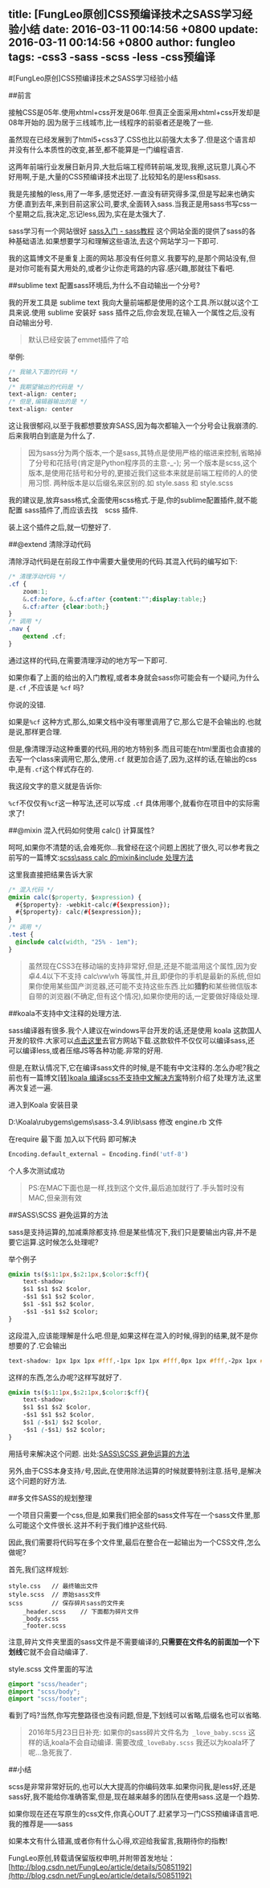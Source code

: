 title: [FungLeo原创]CSS预编译技术之SASS学习经验小结
date: 2016-03-11 00:14:56 +0800
update: 2016-03-11 00:14:56 +0800
author: fungleo
tags:
    -css3
    -sass
    -scss
    -less
    -css预编译
---

#[FungLeo原创]CSS预编译技术之SASS学习经验小结

##前言

接触CSS是05年.使用xhtml+css开发是06年.但真正全面采用xhtml+css开发却是08年开始的.因为居于三线城市,比一线程序的前驱者还是晚了一些.

虽然现在已经发展到了html5+css3了.CSS也比以前强大太多了.但是这个语言却并没有什么本质性的改变,甚至,都不能算是一门编程语言.

这两年前端行业发展日新月异,大批后端工程师转前端,发现,我擦,这玩意儿真心不好用啊,于是,大量的CSS预编译技术出现了.比较知名的是less和sass.

我是先接触的less,用了一年多,感觉还好.一直没有研究得多深,但是写起来也确实方便.直到去年,来到目前这家公司,要求,全面转入sass.当我正是用sass书写css一个星期之后,我决定,忘记less,因为,实在是太强大了.

sass学习有一个网站很好 [sass入门 - sass教程](http://www.w3cplus.com/sassguide/) 这个网站全面的提供了sass的各种基础语法.如果想要学习和理解这些语法,去这个网站学习一下即可.

我的这篇博文不是重复上面的网站.那没有任何意义.我要写的,是那个网站没有,但是对你可能有莫大用处的,或者少让你走弯路的内容.感兴趣,那就往下看吧.

##sublime text 配置sass环境后,为什么不自动输出一个分号?

我的开发工具是 sublime text 我向大量前端都是使用的这个工具.所以就以这个工具来说.使用 sublime 安装好 sass 插件之后,你会发现,在输入一个属性之后,没有自动输出分号.
>默认已经安装了emmet插件了哈

举例:

```css
/* 我输入下面的代码 */
tac
/* 我期望输出的代码是 */
text-align: center;
/* 但是,编辑器输出的是 */
text-align: center
```
这让我很郁闷,以至于我都想要放弃SASS,因为每次都输入一个分号会让我崩溃的.后来我明白到底是为什么了.

>因为sass分为两个版本,一个是sass,其特点是使用严格的缩进来控制,省略掉了分号和花括号(肯定是Python程序员的主意-_-);
>另一个版本是scss,这个版本,是使用花括号和分号的,更接近我们这些本来就是前端工程师的人的使用习惯.
>两种版本是以后缀名来区别的.如 style.sass 和 style.scss

我的建议是,放弃sass格式,全面使用scss格式.于是,你的sublime配置插件,就不能配置 sass插件了,而应该去找　scss 插件.

装上这个插件之后,就一切整好了.

##@extend 清除浮动代码

清除浮动代码是在前段工作中需要大量使用的代码.其混入代码的编写如下:

```css
/* 清理浮动代码 */
.cf {
	zoom:1;
	&.cf:before, &.cf:after {content:"";display:table;}
	&.cf:after {clear:both;}
}
/* 调用 */
.nav {
	@extend .cf;
}
```
通过这样的代码,在需要清理浮动的地方写一下即可.

如果你看了上面的给出的入门教程,或者本身就会sass你可能会有一个疑问,为什么是`.cf` ,不应该是 `%cf` 吗?

你说的没错.

如果是`%cf` 这种方式,那么,如果文档中没有哪里调用了它,那么它是不会输出的.也就是说,那样更合理.

但是,像清理浮动这种重要的代码,用的地方特别多.而且可能在html里面也会直接的去写一个class来调用它,那么,使用`.cf` 就更加合适了,因为,这样的话,在输出的css中,是有`.cf`这个样式存在的.

我这段文字的意义就是告诉你:

`%cf`不仅仅有`%cf`这一种写法,还可以写成 `.cf` 具体用哪个,就看你在项目中的实际需求了!

##@mixin 混入代码如何使用 calc() 计算属性?

呵呵,如果你不清楚的话,会难死你...我曾经在这个问题上困扰了很久,可以参考我之前写的一篇博文:[scss\sass calc 的mixin&include 处理方法](http://blog.csdn.net/fungleo/article/details/50381720)

这里我直接把结果告诉大家

```css
/* 混入代码 */
@mixin calc($property, $expression) { 
  #{$property}: -webkit-calc(#{$expression}); 
  #{$property}: calc(#{$expression}); 
} 
/* 调用 */
.test {
  @include calc(width, "25% - 1em");
} 
```

>虽然现在CSS3在移动端的支持非常好,但是,还是不能滥用这个属性,因为安卓4.4以下不支持 calc\vw\vh 等属性,并且,即便你的手机是最新的系统,但如果你使用某些国产浏览器,还可能不支持这些东西.比如**猎豹**和某些微信版本自带的浏览器(不确定,但有这个情况),如果你使用的话,一定要做好降级处理.

##koala不支持中文注释的处理方法.

sass编译器有很多.我个人建议在windows平台开发的话,还是使用 koala 这款国人开发的软件.大家可以[点击这里](http://koala-app.com/index-zh.html)去官方网站下载.这款软件不仅仅可以编译sass,还可以编译less,或者压缩JS等各种功能.非常的好用.

但是,在默认情况下,它在编译sass文件的时候,是不能有中文注释的.怎么办呢?我之前也有一篇博文[[转]koala 编译scss不支持中文解决方案](http://blog.csdn.net/fungleo/article/details/49335365)特别介绍了处理方法,这里再次复述一遍.

进入到Koala 安装目录

D:\Koala\rubygems\gems\sass-3.4.9\lib\sass 
修改 engine.rb 文件

在require 最下面 加入以下代码 即可解决
```python
Encoding.default_external = Encoding.find('utf-8')
```

个人多次测试成功
>PS:在MAC下面也是一样,找到这个文件,最后追加就行了.手头暂时没有MAC,但亲测有效

##SASS\SCSS 避免运算的方法

sass是支持运算的,加减乘除都支持.但是某些情况下,我们只是要输出内容,并不是要它运算.这时候怎么处理呢?

举个例子

```css
@mixin ts($s1:1px,$s2:1px,$color:$cff){
    text-shadow:
    $s1 $s1 $s2 $color,
    -$s1 $s1 $s2 $color,
    $s1 -$s1 $s2 $color,
    -$s1 -$s1 $s2 $color;
}
```
这段混入,应该能理解是什么吧.但是,如果这样在混入的时候,得到的结果,就不是你想要的了.它会输出

```css
text-shadow: 1px 1px 1px #fff,-1px 1px 1px #fff,0px 1px #fff,-2px 1px #fff;
```

这样的东西,怎么办呢?这样写就好了.

```css
@mixin ts($s1:1px,$s2:1px,$color:$cff){
    text-shadow:
    $s1 $s1 $s2 $color,
    -$s1 $s1 $s2 $color,
    $s1 (-$s1) $s2 $color,
    -$s1 (-$s1) $s2 $color;
}
```
用括号来解决这个问题.
出处:[SASS\SCSS 避免运算的方法](http://blog.csdn.net/fungleo/article/details/49563817)

另外,由于CSS本身支持`/`号,因此,在使用除法运算的时候就要特别注意.括号,是解决这个问题的好方法.

##多文件SASS的规划整理

一个项目只需要一个css,但是,如果我们把全部的sass文件写在一个sass文件里,那么可能这个文件很长.这并不利于我们维护这些代码.

因此,我们需要将代码写在多个文件里,最后在整合在一起输出为一个CSS文件,怎么做呢?

首先,我们这样规划:

```
style.css	// 最终输出文件
style.scss  // 原始sass文件
scss		// 保存碎片sass的文件夹
	_header.scss	// 下面都为碎片文件
	_body.scss
    _footer.scss
```
注意,碎片文件夹里面的sass文件是不需要编译的,**只需要在文件名的前面加一个下划线**它就不会自动编译了.

style.scss 文件里面的写法

```css
@import "scss/header";
@import "scss/body";
@import "scss/footer";
```

看到了吗?当然,你写完整路径也没有问题,但是,下划线可以省略,后缀名也可以省略.

>2016年5月23日日补充:
>如果你的sass碎片文件名为` _love_baby.scss` 这样的话,koala不会自动编译.
>需要改成`_loveBaby.scss` 
>我还以为koala坏了呢...急死我了.

##小结

scss是非常非常好玩的,也可以大大提高的你编码效率.如果你问我,是less好,还是sass好,我不能给你准确答案,但是,现在越来越多的团队在使用sass.这是一个趋势.

如果你现在还在写原生的css文件,你真心OUT了.赶紧学习一门CSS预编译语言吧.我的推荐是——sass

如果本文有什么错漏,或者你有什么心得,欢迎给我留言,我期待你的指教!

FungLeo原创,转载请保留版权申明,并附带首发地址：[http://blog.csdn.net/FungLeo/article/details/50851192](http://blog.csdn.net/FungLeo/article/details/50851192)